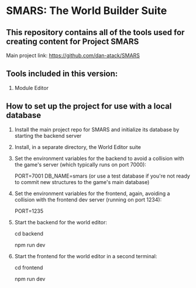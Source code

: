 # SMARS: The World Builder Suite

## This repository contains all of the tools used for creating content for Project SMARS

Main project link: https://github.com/dan-atack/SMARS

## Tools included in this version:

1. Module Editor

## How to set up the project for use with a local database

1. Install the main project repo for SMARS and initialize its database by starting the backend server

2. Install, in a separate directory, the World Editor suite

3. Set the environment variables for the backend to avoid a collision with the game's server (which typically runs on port 7000):

   PORT=7001
   DB_NAME=smars (or use a test database if you're not ready to commit new structures to the game's main database)

4. Set the environment variables for the frontend, again, avoiding a collision with the frontend dev server (running on port 1234):

   PORT=1235

5. Start the backend for the world editor:

   cd backend

   npm run dev

6. Start the frontend for the world editor in a second terminal:

   cd frontend

   npm run dev
